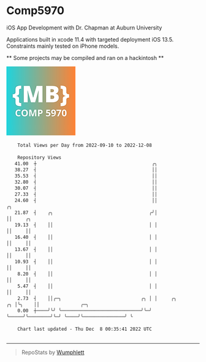 # Comp5970
iOS App Development with Dr. Chapman at Auburn University

Applications built in xcode 11.4 with targeted deployment iOS 13.5.
Constraints mainly tested on iPhone models.

** Some projects may be compiled and ran on a hackintosh **

![App Icon](https://github.com/MatthewBentz/Comp5970/blob/master/Assignment1a-mlb0119/Assignment1a-mlb0119/Assets.xcassets/AppIcon.appiconset/180.png)

```
    Total Views per Day from 2022-09-10 to 2022-12-08

    Repository Views
   41.00  ┼                                          ╭╮
   38.27  ┤                                          ││
   35.53  ┤                                          ││
   32.80  ┤                                          ││
   30.07  ┤                                          ││
   27.33  ┤                                          ││
   24.60  ┤                                          ││                  ╭╮
   21.87  ┤    ╭╮                                   ╭╯│                  ││     ╭╮
   19.13  ┤    ││                                   │ │                  ││     ││
   16.40  ┤    ││                                   │ │                  ││     ││
   13.67  ┤    ││                                   │ │                  ││     ││
   10.93  ┤    ││                                   │ │                  ││     ││
    8.20  ┤    ││                                   │ │                  ││     ││
    5.47  ┤    ││                                   │ │                  ││     ││
    2.73  ┤    ││╭─╮                             ╭╮ │ │     ╭╮        ╭╮ │╰╮    ││               ╭─╮
    0.00  ┼────╯╰╯ ╰─────────────────────────────╯╰─╯ ╰─────╯╰────────╯╰─╯ ╰────╯╰───────────────╯ ╰

    Chart last updated - Thu Dec  8 00:35:41 2022 UTC
    
```

---

> RepoStats by [Wumphlett](https://github.com/Wumphlett)
